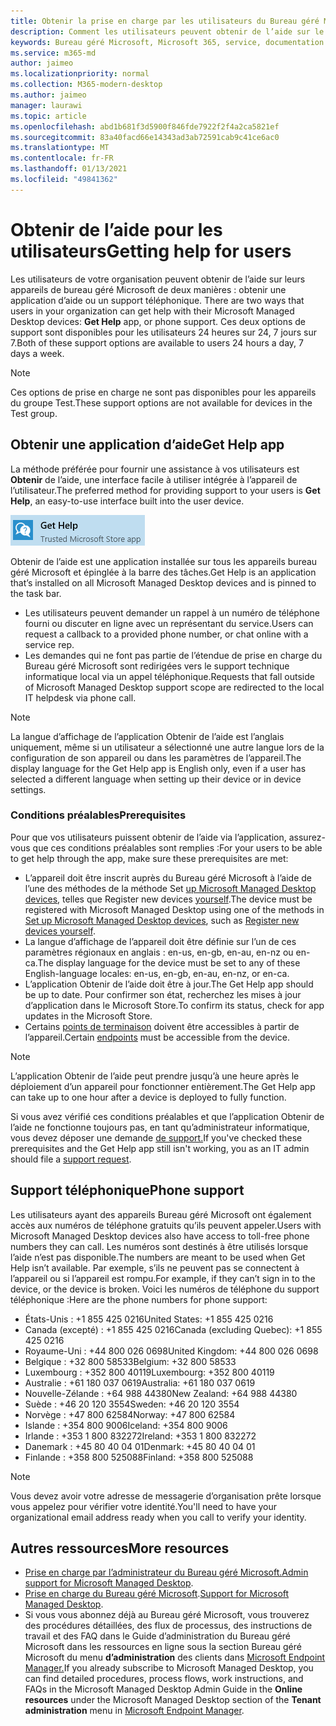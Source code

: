 ```yaml
---
title: Obtenir la prise en charge par les utilisateurs du Bureau géré Microsoft
description: Comment les utilisateurs peuvent obtenir de l’aide sur le service et les appareils
keywords: Bureau géré Microsoft, Microsoft 365, service, documentation
ms.service: m365-md
author: jaimeo
ms.localizationpriority: normal
ms.collection: M365-modern-desktop
ms.author: jaimeo
manager: laurawi
ms.topic: article
ms.openlocfilehash: abd1b681f3d5900f846fde7922f2f4a2ca5821ef
ms.sourcegitcommit: 83a40facd66e14343ad3ab72591cab9c41ce6ac0
ms.translationtype: MT
ms.contentlocale: fr-FR
ms.lasthandoff: 01/13/2021
ms.locfileid: "49841362"
---
```

# <a name="getting-help-for-users"></a><span data-ttu-id="b6485-104">Obtenir de l’aide pour les utilisateurs</span><span class="sxs-lookup"><span data-stu-id="b6485-104">Getting help for users</span></span>

<span data-ttu-id="b6485-105">Les utilisateurs de votre organisation peuvent obtenir de l’aide sur leurs appareils de bureau géré Microsoft de deux manières : obtenir une application d’aide ou un support téléphonique. </span><span class="sxs-lookup"><span data-stu-id="b6485-105">There are two ways that users in your organization can get help with their Microsoft Managed Desktop devices: **Get Help** app, or phone support.</span></span> <span data-ttu-id="b6485-106">Ces deux options de support sont disponibles pour les utilisateurs 24 heures sur 24, 7 jours sur 7.</span><span class="sxs-lookup"><span data-stu-id="b6485-106">Both of these support options are available to users 24 hours a day, 7 days a week.</span></span>
 
>[!NOTE]
><span data-ttu-id="b6485-107">Ces options de prise en charge ne sont pas disponibles pour les appareils du groupe Test.</span><span class="sxs-lookup"><span data-stu-id="b6485-107">These support options are not available for devices in the Test group.</span></span>

## <a name="get-help-app"></a><span data-ttu-id="b6485-108">Obtenir une application d’aide</span><span class="sxs-lookup"><span data-stu-id="b6485-108">Get Help app</span></span>

<span data-ttu-id="b6485-109">La méthode préférée pour fournir une assistance à vos utilisateurs est **Obtenir** de l’aide, une interface facile à utiliser intégrée à l’appareil de l’utilisateur.</span><span class="sxs-lookup"><span data-stu-id="b6485-109">The preferred method for providing support to your users is **Get Help**, an easy-to-use interface built into the user device.</span></span>  

![Icône Obtenir l’application Aide](../../media/get-help.png)

<span data-ttu-id="b6485-111">Obtenir de l’aide est une application installée sur tous les appareils bureau géré Microsoft et épinglée à la barre des tâches.</span><span class="sxs-lookup"><span data-stu-id="b6485-111">Get Help is an application that’s installed on all Microsoft Managed Desktop devices and is pinned to the task bar.</span></span> 

- <span data-ttu-id="b6485-112">Les utilisateurs peuvent demander un rappel à un numéro de téléphone fourni ou discuter en ligne avec un représentant du service.</span><span class="sxs-lookup"><span data-stu-id="b6485-112">Users can request a callback to a provided phone number, or chat online with a service rep.</span></span>
- <span data-ttu-id="b6485-113">Les demandes qui ne font pas partie de l’étendue de prise en charge du Bureau géré Microsoft sont redirigées vers le support technique informatique local via un appel téléphonique.</span><span class="sxs-lookup"><span data-stu-id="b6485-113">Requests that fall outside of Microsoft Managed Desktop support scope are redirected to the local IT helpdesk via phone call.</span></span>

> [!NOTE]
> <span data-ttu-id="b6485-114">La langue d’affichage de l’application Obtenir de l’aide est l’anglais uniquement, même si un utilisateur a sélectionné une autre langue lors de la configuration de son appareil ou dans les paramètres de l’appareil.</span><span class="sxs-lookup"><span data-stu-id="b6485-114">The display language for the Get Help app is English only, even if a user has selected a different language when setting up their device or in device settings.</span></span> 

### <a name="prerequisites"></a><span data-ttu-id="b6485-115">Conditions préalables</span><span class="sxs-lookup"><span data-stu-id="b6485-115">Prerequisites</span></span>
<span data-ttu-id="b6485-116">Pour que vos utilisateurs puissent obtenir de l’aide via l’application, assurez-vous que ces conditions préalables sont remplies :</span><span class="sxs-lookup"><span data-stu-id="b6485-116">For your users to be able to get help through the app, make sure these prerequisites are met:</span></span>

- <span data-ttu-id="b6485-117">L’appareil doit être inscrit auprès du Bureau géré Microsoft à l’aide de l’une des méthodes de la méthode Set [up Microsoft Managed Desktop devices](../get-started/set-up-devices.md), telles que Register new devices [yourself](../get-started/register-devices-self.md).</span><span class="sxs-lookup"><span data-stu-id="b6485-117">The device must be registered with Microsoft Managed Desktop using one of the methods in [Set up Microsoft Managed Desktop devices](../get-started/set-up-devices.md), such as [Register new devices yourself](../get-started/register-devices-self.md).</span></span>
- <span data-ttu-id="b6485-118">La langue d’affichage de l’appareil doit être définie sur l’un de ces paramètres régionaux en anglais : en-us, en-gb, en-au, en-nz ou en-ca.</span><span class="sxs-lookup"><span data-stu-id="b6485-118">The display language for the device must be set to any of these English-language locales: en-us, en-gb, en-au, en-nz, or en-ca.</span></span>
- <span data-ttu-id="b6485-119">L’application Obtenir de l’aide doit être à jour.</span><span class="sxs-lookup"><span data-stu-id="b6485-119">The Get Help app should be up to date.</span></span> <span data-ttu-id="b6485-120">Pour confirmer son état, recherchez les mises à jour d’application dans le Microsoft Store.</span><span class="sxs-lookup"><span data-stu-id="b6485-120">To confirm its status, check for app updates in the Microsoft Store.</span></span>
- <span data-ttu-id="b6485-121">Certains [points de terminaison](../get-ready/network.md#endpoints-allowed-that-are-necessary-for-microsoft-managed-desktop) doivent être accessibles à partir de l’appareil.</span><span class="sxs-lookup"><span data-stu-id="b6485-121">Certain [endpoints](../get-ready/network.md#endpoints-allowed-that-are-necessary-for-microsoft-managed-desktop) must be accessible from the device.</span></span>

> [!NOTE]
> <span data-ttu-id="b6485-122">L’application Obtenir de l’aide peut prendre jusqu’à une heure après le déploiement d’un appareil pour fonctionner entièrement.</span><span class="sxs-lookup"><span data-stu-id="b6485-122">The Get Help app can take up to one hour after a device is deployed to fully function.</span></span>

<span data-ttu-id="b6485-123">Si vous avez vérifié ces conditions préalables et que l’application Obtenir de l’aide ne fonctionne toujours pas, en tant qu’administrateur informatique, vous devez déposer une demande [de support.](admin-support.md)</span><span class="sxs-lookup"><span data-stu-id="b6485-123">If you've checked these prerequisites and the Get Help app still isn't working, you as an IT admin should file a [support request](admin-support.md).</span></span>

## <a name="phone-support"></a><span data-ttu-id="b6485-124">Support téléphonique</span><span class="sxs-lookup"><span data-stu-id="b6485-124">Phone support</span></span>

<span data-ttu-id="b6485-125">Les utilisateurs ayant des appareils Bureau géré Microsoft ont également accès aux numéros de téléphone gratuits qu’ils peuvent appeler.</span><span class="sxs-lookup"><span data-stu-id="b6485-125">Users with Microsoft Managed Desktop devices also have access to toll-free phone numbers they can call.</span></span> <span data-ttu-id="b6485-126">Les numéros sont destinés à être utilisés lorsque l’aide n’est pas disponible.</span><span class="sxs-lookup"><span data-stu-id="b6485-126">The numbers are meant to be used when Get Help isn’t available.</span></span> <span data-ttu-id="b6485-127">Par exemple, s’ils ne peuvent pas se connectent à l’appareil ou si l’appareil est rompu.</span><span class="sxs-lookup"><span data-stu-id="b6485-127">For example, if they can’t sign in to the device, or the device is broken.</span></span> <span data-ttu-id="b6485-128">Voici les numéros de téléphone du support téléphonique :</span><span class="sxs-lookup"><span data-stu-id="b6485-128">Here are the phone numbers for phone support:</span></span>

- <span data-ttu-id="b6485-129">États-Unis : +1 855 425 0216</span><span class="sxs-lookup"><span data-stu-id="b6485-129">United States: +1 855 425 0216</span></span>
- <span data-ttu-id="b6485-130">Canada (excepté) : +1 855 425 0216</span><span class="sxs-lookup"><span data-stu-id="b6485-130">Canada (excluding Quebec): +1 855 425 0216</span></span>
- <span data-ttu-id="b6485-131">Royaume-Uni : +44 800 026 0698</span><span class="sxs-lookup"><span data-stu-id="b6485-131">United Kingdom: +44 800 026 0698</span></span>
- <span data-ttu-id="b6485-132">Belgique : +32 800 58533</span><span class="sxs-lookup"><span data-stu-id="b6485-132">Belgium: +32 800 58533</span></span>
- <span data-ttu-id="b6485-133">Luxembourg : +352 800 40119</span><span class="sxs-lookup"><span data-stu-id="b6485-133">Luxembourg: +352 800 40119</span></span>
- <span data-ttu-id="b6485-134">Australie : +61 180 037 0619</span><span class="sxs-lookup"><span data-stu-id="b6485-134">Australia: +61 180 037 0619</span></span>
- <span data-ttu-id="b6485-135">Nouvelle-Zélande : +64 988 44380</span><span class="sxs-lookup"><span data-stu-id="b6485-135">New Zealand: +64 988 44380</span></span>
- <span data-ttu-id="b6485-136">Suède : +46 20 120 3554</span><span class="sxs-lookup"><span data-stu-id="b6485-136">Sweden: +46 20 120 3554</span></span>
- <span data-ttu-id="b6485-137">Norvège : +47 800 62584</span><span class="sxs-lookup"><span data-stu-id="b6485-137">Norway: +47 800 62584</span></span>
- <span data-ttu-id="b6485-138">Islande : +354 800 9006</span><span class="sxs-lookup"><span data-stu-id="b6485-138">Iceland: +354 800 9006</span></span>
- <span data-ttu-id="b6485-139">Irlande : +353 1 800 832272</span><span class="sxs-lookup"><span data-stu-id="b6485-139">Ireland: +353 1 800 832272</span></span>
- <span data-ttu-id="b6485-140">Danemark : +45 80 40 04 01</span><span class="sxs-lookup"><span data-stu-id="b6485-140">Denmark: +45 80 40 04 01</span></span>
- <span data-ttu-id="b6485-141">Finlande : +358 800 525088</span><span class="sxs-lookup"><span data-stu-id="b6485-141">Finland: +358 800 525088</span></span>

>[!NOTE]
><span data-ttu-id="b6485-142">Vous devez avoir votre adresse de messagerie d’organisation prête lorsque vous appelez pour vérifier votre identité.</span><span class="sxs-lookup"><span data-stu-id="b6485-142">You'll need to have your organizational email address ready when you call to verify your identity.</span></span> 

## <a name="more-resources"></a><span data-ttu-id="b6485-143">Autres ressources</span><span class="sxs-lookup"><span data-stu-id="b6485-143">More resources</span></span>
- <span data-ttu-id="b6485-144">[Prise en charge par l’administrateur du Bureau géré Microsoft.](admin-support.md)</span><span class="sxs-lookup"><span data-stu-id="b6485-144">[Admin support for Microsoft Managed Desktop](admin-support.md).</span></span> 
- <span data-ttu-id="b6485-145">[Prise en charge du Bureau géré Microsoft](../service-description/support.md).</span><span class="sxs-lookup"><span data-stu-id="b6485-145">[Support for Microsoft Managed Desktop](../service-description/support.md).</span></span>
- <span data-ttu-id="b6485-146">Si vous vous abonnez déjà au Bureau géré Microsoft, vous trouverez des procédures détaillées, des flux  de processus, des instructions de travail et des FAQ dans le Guide d’administration du Bureau géré Microsoft dans les ressources en ligne sous la section Bureau géré Microsoft du menu **d’administration** des clients dans [Microsoft Endpoint Manager.](https://endpoint.microsoft.com/)</span><span class="sxs-lookup"><span data-stu-id="b6485-146">If you already subscribe to Microsoft Managed Desktop, you can find detailed procedures, process flows, work instructions, and FAQs in the Microsoft Managed Desktop Admin Guide in the **Online resources** under the Microsoft Managed Desktop section of the **Tenant administration** menu in [Microsoft Endpoint Manager](https://endpoint.microsoft.com/).</span></span>
